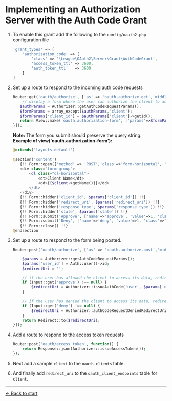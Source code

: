 # Implementing an Authorization Server with the Auth Code Grant

1. To enable this grant add the following to the `config/oauth2.php` configuration file

    ```php
    'grant_types' => [
        'authorization_code' => [
            'class' => '\League\OAuth2\Server\Grant\AuthCodeGrant',
            'access_token_ttl' => 3600,
            'auth_token_ttl'   => 3600
        ]
    ]
    ```

2. Set up a route to respond to the incoming auth code requests

    ```php
    Route::get('oauth/authorize', ['as' => 'oauth.authorize.get','middleware' => ['check-authorization-params', 'auth'], function() {
        // display a form where the user can authorize the client to access it's data
       $authParams = Authorizer::getAuthCodeRequestParams();
       $formParams = array_except($authParams,'client');
       $formParams['client_id'] = $authParams['client']->getId();
       return View::make('oauth.authorization-form', ['params'=>$formParams,'client'=>$authParams['client']]);
    }]);
    ```
    **Note:** The form you submit should preserve the query string.  
    **Example of view('oauth.authorization-form'):**
     ```php
    @extends('layouts.default')

    @section('content')
        {!! Form::open(['method' => 'POST','class'=>'form-horizontal', 'url'=> route('oauth.authorize.post',$params)]) !!}
        <div class="form-group">
            <dl class="dl-horizontal">
                <dt>Client Name</dt>
                <dd>{{$client->getName()}}</dd>
            </dl>
        </div>
        {!! Form::hidden('client_id', $params['client_id']) !!}
        {!! Form::hidden('redirect_uri', $params['redirect_uri']) !!}
        {!! Form::hidden('response_type', $params['response_type']) !!}
        {!! Form::hidden('state', $params['state']) !!}
        {!! Form::submit('Approve', ['name'=>'approve', 'value'=>1, 'class'=>'btn btn-success']) !!}
        {!! Form::submit('Deny', ['name'=>'deny', 'value'=>1, 'class'=>'btn bg-danger']) !!}
        {!! Form::close() !!}
    @endsection
     ```

3. Set up a route to respond to the form being posted.

    ```php
    Route::post('oauth/authorize', ['as' => 'oauth.authorize.post','middleware' => ['csrf', 'check-authorization-params', 'auth'], function() {

        $params = Authorizer::getAuthCodeRequestParams();
        $params['user_id'] = Auth::user()->id;
        $redirectUri = '';

        // if the user has allowed the client to access its data, redirect back to the client with an auth code
        if (Input::get('approve') !== null) {
            $redirectUri = Authorizer::issueAuthCode('user', $params['user_id'], $params);
        }

        // if the user has denied the client to access its data, redirect back to the client with an error message
        if (Input::get('deny') !== null) {
            $redirectUri = Authorizer::authCodeRequestDeniedRedirectUri();
        }
        return Redirect::to($redirectUri);
    }]);
    ```

4. Add a route to respond to the access token requests

    ```php
    Route::post('oauth/access_token', function() {
        return Response::json(Authorizer::issueAccessToken());
    });
    ```

5. Next add a sample `client` to the `oauth_clients` table.  

6. And finally add `redirect_uri` to the `oauth_client_endpoints` table for `client`.

---

[&larr; Back to start](../README.md)
